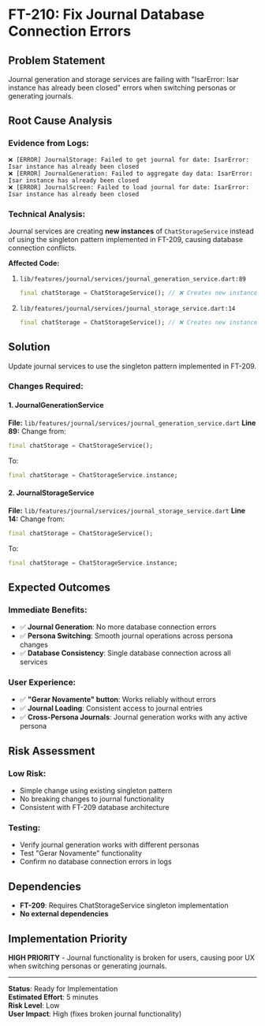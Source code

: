 # FT-210: Fix Journal Database Connection Errors

## Problem Statement

Journal generation and storage services are failing with "IsarError: Isar instance has already been closed" errors when switching personas or generating journals.

## Root Cause Analysis

### Evidence from Logs:
```
❌ [ERROR] JournalStorage: Failed to get journal for date: IsarError: Isar instance has already been closed
❌ [ERROR] JournalGeneration: Failed to aggregate day data: IsarError: Isar instance has already been closed
❌ [ERROR] JournalScreen: Failed to load journal for date: IsarError: Isar instance has already been closed
```

### Technical Analysis:
Journal services are creating **new instances** of `ChatStorageService` instead of using the singleton pattern implemented in FT-209, causing database connection conflicts.

**Affected Code:**
1. `lib/features/journal/services/journal_generation_service.dart:89`
   ```dart
   final chatStorage = ChatStorageService(); // ❌ Creates new instance
   ```

2. `lib/features/journal/services/journal_storage_service.dart:14`
   ```dart
   final chatStorage = ChatStorageService(); // ❌ Creates new instance
   ```

## Solution

Update journal services to use the singleton pattern implemented in FT-209.

### Changes Required:

#### 1. JournalGenerationService
**File:** `lib/features/journal/services/journal_generation_service.dart`
**Line 89:** Change from:
```dart
final chatStorage = ChatStorageService();
```
To:
```dart
final chatStorage = ChatStorageService.instance;
```

#### 2. JournalStorageService
**File:** `lib/features/journal/services/journal_storage_service.dart`
**Line 14:** Change from:
```dart
final chatStorage = ChatStorageService();
```
To:
```dart
final chatStorage = ChatStorageService.instance;
```

## Expected Outcomes

### Immediate Benefits:
- ✅ **Journal Generation**: No more database connection errors
- ✅ **Persona Switching**: Smooth journal operations across persona changes
- ✅ **Database Consistency**: Single database connection across all services

### User Experience:
- ✅ **"Gerar Novamente" button**: Works reliably without errors
- ✅ **Journal Loading**: Consistent access to journal entries
- ✅ **Cross-Persona Journals**: Journal generation works with any active persona

## Risk Assessment

### Low Risk:
- Simple change using existing singleton pattern
- No breaking changes to journal functionality
- Consistent with FT-209 database architecture

### Testing:
- Verify journal generation works with different personas
- Test "Gerar Novamente" functionality
- Confirm no database connection errors in logs

## Dependencies

- **FT-209**: Requires ChatStorageService singleton implementation
- **No external dependencies**

## Implementation Priority

**HIGH PRIORITY** - Journal functionality is broken for users, causing poor UX when switching personas or generating journals.

---

**Status**: Ready for Implementation  
**Estimated Effort**: 5 minutes  
**Risk Level**: Low  
**User Impact**: High (fixes broken journal functionality)
